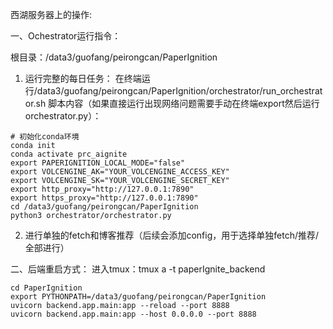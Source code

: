 西湖服务器上的操作:

一、Ochestrator运行指令：

根目录：/data3/guofang/peirongcan/PaperIgnition

1. 运行完整的每日任务：
在终端运行/data3/guofang/peirongcan/PaperIgnition/orchestrator/run_orchestrator.sh
脚本内容（如果直接运行出现网络问题需要手动在终端export然后运行orchestrator.py）：
```
# 初始化conda环境
conda init
conda activate prc_aignite
export PAPERIGNITION_LOCAL_MODE="false"
export VOLCENGINE_AK="YOUR_VOLCENGINE_ACCESS_KEY"
export VOLCENGINE_SK="YOUR_VOLCENGINE_SECRET_KEY"
export http_proxy="http://127.0.0.1:7890" 
export https_proxy="http://127.0.0.1:7890"
cd /data3/guofang/peirongcan/PaperIgnition
python3 orchestrator/orchestrator.py
```

2. 进行单独的fetch和博客推荐（后续会添加config，用于选择单独fetch/推荐/全部进行）

二、后端重启方式：
进入tmux：tmux a -t paperIgnite_backend
```
cd PaperIgnition
export PYTHONPATH=/data3/guofang/peirongcan/PaperIgnition
uvicorn backend.app.main:app --reload --port 8888
uvicorn backend.app.main:app --host 0.0.0.0 --port 8888
```
